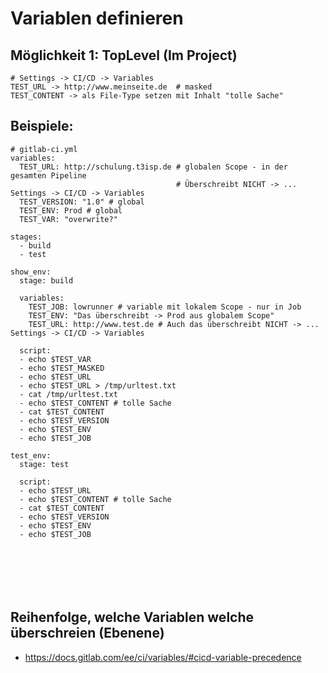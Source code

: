 # Variablen definieren 

## Möglichkeit 1: TopLevel (Im Project) 

```
# Settings -> CI/CD -> Variables
TEST_URL -> http://www.meinseite.de  # masked
TEST_CONTENT -> als File-Type setzen mit Inhalt "tolle Sache"
```

## Beispiele:

```
# gitlab-ci.yml
variables:
  TEST_URL: http://schulung.t3isp.de # globalen Scope - in der gesamten Pipeline
                                     # Überschreibt NICHT -> ... Settings -> CI/CD -> Variables   
  TEST_VERSION: "1.0" # global 
  TEST_ENV: Prod # global
  TEST_VAR: "overwrite?" 

stages:
  - build 
  - test
  
show_env:
  stage: build 

  variables:
    TEST_JOB: lowrunner # variable mit lokalem Scope - nur in Job
    TEST_ENV: "Das überschreibt -> Prod aus globalem Scope"
    TEST_URL: http://www.test.de # Auch das überschreibt NICHT -> ... Settings -> CI/CD -> Variables 

  script:
  - echo $TEST_VAR
  - echo $TEST_MASKED
  - echo $TEST_URL
  - echo $TEST_URL > /tmp/urltest.txt
  - cat /tmp/urltest.txt
  - echo $TEST_CONTENT # tolle Sache
  - cat $TEST_CONTENT
  - echo $TEST_VERSION
  - echo $TEST_ENV
  - echo $TEST_JOB

test_env:
  stage: test 

  script:
  - echo $TEST_URL
  - echo $TEST_CONTENT # tolle Sache
  - cat $TEST_CONTENT
  - echo $TEST_VERSION
  - echo $TEST_ENV
  - echo $TEST_JOB







```

## Reihenfolge, welche Variablen welche überschreien (Ebenene) 

  * https://docs.gitlab.com/ee/ci/variables/#cicd-variable-precedence
